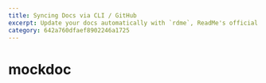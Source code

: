 ```yaml
---
title: Syncing Docs via CLI / GitHub
excerpt: Update your docs automatically with `rdme`, ReadMe's official CLI and GitHub Action!
category: 642a760dfaef8902246a1725
---
```


# mockdoc
